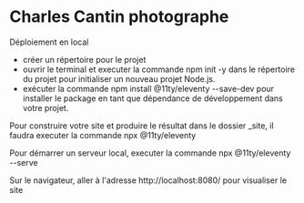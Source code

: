 # Charles Cantin photographe

Déploiement en local 
- créer un répertoire pour le projet
- ouvrir le terminal et executer la commande npm init -y dans le répertoire du projet pour initialiser un nouveau projet Node.js.
- exécuter la commande npm install @11ty/eleventy --save-dev pour installer le package en tant que dépendance de développement dans votre projet.

Pour construire votre site et produire le résultat dans le dossier _site, il faudra executer la commande npx @11ty/eleventy

Pour démarrer un serveur local, executer la commande npx @11ty/eleventy --serve

Sur le navigateur, aller à l'adresse http://localhost:8080/ pour visualiser le site 

